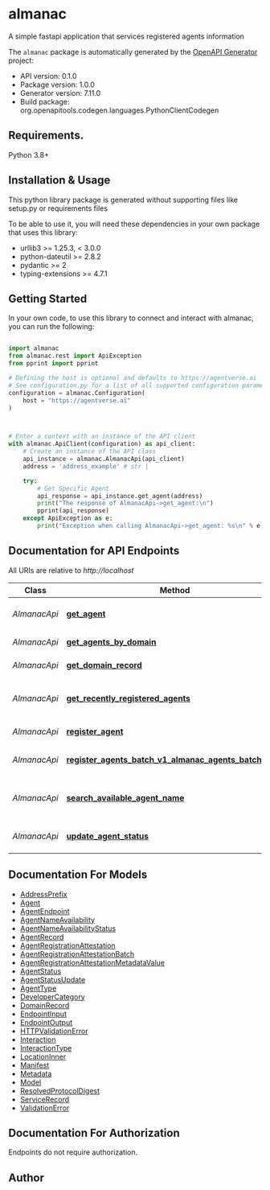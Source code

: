 # almanac
A simple fastapi application that services registered agents information

The `almanac` package is automatically generated by the [OpenAPI Generator](https://openapi-generator.tech) project:

- API version: 0.1.0
- Package version: 1.0.0
- Generator version: 7.11.0
- Build package: org.openapitools.codegen.languages.PythonClientCodegen

## Requirements.

Python 3.8+

## Installation & Usage

This python library package is generated without supporting files like setup.py or requirements files

To be able to use it, you will need these dependencies in your own package that uses this library:

* urllib3 >= 1.25.3, < 3.0.0
* python-dateutil >= 2.8.2
* pydantic >= 2
* typing-extensions >= 4.7.1

## Getting Started

In your own code, to use this library to connect and interact with almanac,
you can run the following:

```python

import almanac
from almanac.rest import ApiException
from pprint import pprint

# Defining the host is optional and defaults to https://agentverse.ai
# See configuration.py for a list of all supported configuration parameters.
configuration = almanac.Configuration(
    host = "https://agentverse.ai"
)



# Enter a context with an instance of the API client
with almanac.ApiClient(configuration) as api_client:
    # Create an instance of the API class
    api_instance = almanac.AlmanacApi(api_client)
    address = 'address_example' # str | 

    try:
        # Get Specific Agent
        api_response = api_instance.get_agent(address)
        print("The response of AlmanacApi->get_agent:\n")
        pprint(api_response)
    except ApiException as e:
        print("Exception when calling AlmanacApi->get_agent: %s\n" % e)

```

## Documentation for API Endpoints

All URIs are relative to *http://localhost*

Class | Method | HTTP request | Description
------------ | ------------- | ------------- | -------------
*AlmanacApi* | [**get_agent**](almanac/docs/AlmanacApi.md#get_agent) | **GET** /v1/almanac/agents/{address} | Get Specific Agent
*AlmanacApi* | [**get_agents_by_domain**](almanac/docs/AlmanacApi.md#get_agents_by_domain) | **GET** /v1/almanac/search/agents-by-domain/{domain_name} | Get Agents By Domain
*AlmanacApi* | [**get_domain_record**](almanac/docs/AlmanacApi.md#get_domain_record) | **GET** /v1/almanac/domains/{domain} | Get Domain Record
*AlmanacApi* | [**get_recently_registered_agents**](almanac/docs/AlmanacApi.md#get_recently_registered_agents) | **GET** /v1/almanac/recent | Get Recently Registered Agents
*AlmanacApi* | [**register_agent**](almanac/docs/AlmanacApi.md#register_agent) | **POST** /v1/almanac/agents | Register Agent
*AlmanacApi* | [**register_agents_batch_v1_almanac_agents_batch_post**](almanac/docs/AlmanacApi.md#register_agents_batch_v1_almanac_agents_batch_post) | **POST** /v1/almanac/agents/batch | Register Agents Batch
*AlmanacApi* | [**search_available_agent_name**](almanac/docs/AlmanacApi.md#search_available_agent_name) | **GET** /v1/almanac/search/available_name | Search Available Agent Name
*AlmanacApi* | [**update_agent_status**](almanac/docs/AlmanacApi.md#update_agent_status) | **POST** /v1/almanac/agents/{agent_address}/status | Update Agent Status


## Documentation For Models

 - [AddressPrefix](almanac/docs/AddressPrefix.md)
 - [Agent](almanac/docs/Agent.md)
 - [AgentEndpoint](almanac/docs/AgentEndpoint.md)
 - [AgentNameAvailability](almanac/docs/AgentNameAvailability.md)
 - [AgentNameAvailabilityStatus](almanac/docs/AgentNameAvailabilityStatus.md)
 - [AgentRecord](almanac/docs/AgentRecord.md)
 - [AgentRegistrationAttestation](almanac/docs/AgentRegistrationAttestation.md)
 - [AgentRegistrationAttestationBatch](almanac/docs/AgentRegistrationAttestationBatch.md)
 - [AgentRegistrationAttestationMetadataValue](almanac/docs/AgentRegistrationAttestationMetadataValue.md)
 - [AgentStatus](almanac/docs/AgentStatus.md)
 - [AgentStatusUpdate](almanac/docs/AgentStatusUpdate.md)
 - [AgentType](almanac/docs/AgentType.md)
 - [DeveloperCategory](almanac/docs/DeveloperCategory.md)
 - [DomainRecord](almanac/docs/DomainRecord.md)
 - [EndpointInput](almanac/docs/EndpointInput.md)
 - [EndpointOutput](almanac/docs/EndpointOutput.md)
 - [HTTPValidationError](almanac/docs/HTTPValidationError.md)
 - [Interaction](almanac/docs/Interaction.md)
 - [InteractionType](almanac/docs/InteractionType.md)
 - [LocationInner](almanac/docs/LocationInner.md)
 - [Manifest](almanac/docs/Manifest.md)
 - [Metadata](almanac/docs/Metadata.md)
 - [Model](almanac/docs/Model.md)
 - [ResolvedProtocolDigest](almanac/docs/ResolvedProtocolDigest.md)
 - [ServiceRecord](almanac/docs/ServiceRecord.md)
 - [ValidationError](almanac/docs/ValidationError.md)


<a id="documentation-for-authorization"></a>
## Documentation For Authorization

Endpoints do not require authorization.


## Author




